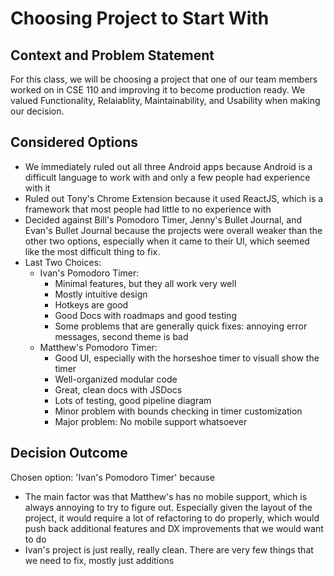 # Choosing Project to Start With

## Context and Problem Statement

For this class, we will be choosing a project that one of our team members worked on in CSE 110 and improving it to become production ready. We valued Functionality, Relaiablity, Maintainability, and Usability when making our decision.

## Considered Options

* We immediately ruled out all three Android apps because Android is a difficult language to work with and only a few people had experience with it
* Ruled out Tony's Chrome Extension because it used ReactJS, which is a framework that most people had little to no experience with
* Decided against Bill's Pomodoro Timer, Jenny's Bullet Journal, and Evan's Bullet Journal because the projects were overall weaker than the other two options, especially when it came to their UI, which seemed like the most difficult thing to fix.
* Last Two Choices:
  * Ivan's Pomodoro Timer:
    * Minimal features, but they all work very well
    * Mostly intuitive design
    * Hotkeys are good
    * Good Docs with roadmaps and good testing
    * Some problems that are generally quick fixes: annoying error messages, second theme is bad
  * Matthew's Pomodoro Timer:
    * Good UI, especially with the horseshoe timer to visuall show the timer
    * Well-organized modular code
    * Great, clean docs with JSDocs
    * Lots of testing, good pipeline diagram
    * Minor problem with bounds checking in timer customization
    * Major problem: No mobile support whatsoever
  
## Decision Outcome

Chosen option: 'Ivan's Pomodoro Timer' because

* The main factor was that Matthew's has no mobile support, which is always annoying to try to figure out. Especially given the layout of the project, it would require a lot of refactoring to do properly, which would push back additional features and DX improvements that we would want to do
* Ivan's project is just really, really clean. There are very few things that we need to fix, mostly just additions
